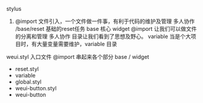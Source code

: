 stylus
1. @import 文件引入，一个文件做一件事，有利于代码的维护及管理 多人协作
/base/reset 基础的reset任务
base 核心 widget 
@import 让我们可以做文件的分离和管理 多人协作 目录让我们看到了思想及野心。
variable 当是个大项目时，有大量变量需要维护，variable 目录

weui.styl 入口文件 @import 串起来各个部分
base / widget
- reset.styl
- variable
 - global.styl
 - weui-button.styl
- weui-button